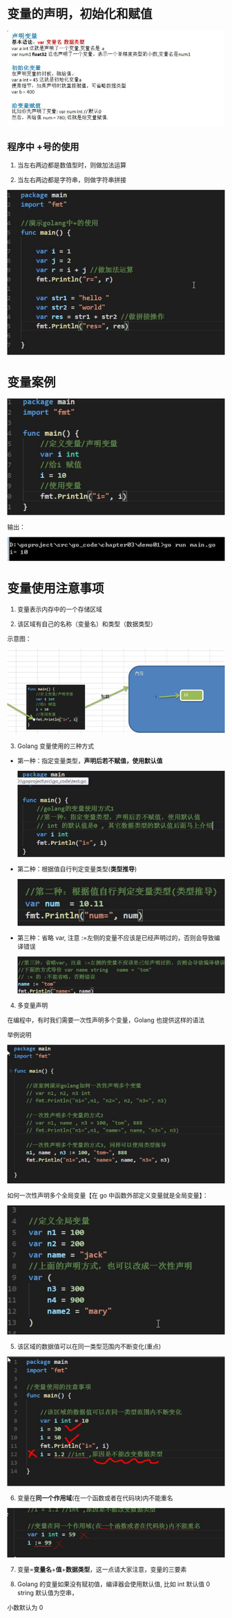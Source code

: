 # 变量的声明，初始化和赋值

<img src="image-20210713233345836-1626190430512.png" alt="image-20210713233345836" style="zoom:200%;" />

## 程序中 +号的使用 

1) 当左右两边都是数值型时，则做加法运算 

2) 当左右两边都是字符串，则做字符串拼接 

<img src="image-20210713233438400-1626190481004.png" alt="image-20210713233438400" style="zoom:150%;" />

# 变量案例

<img src="image-20210713232647635-1626190009933.png" alt="image-20210713232647635" style="zoom:200%;" />

输出： 

<img src="image-20210713232706891-1626190028706.png" alt="image-20210713232706891" style="zoom:200%;" />

# 变量使用注意事项

1) 变量表示内存中的一个存储区域 

2) 该区域有自己的名称（变量名）和类型（数据类型） 

示意图： 

<img src="image-20210713232744885-1626190066327.png" alt="image-20210713232744885" style="zoom:200%;" />

3) Golang 变量使用的三种方式

- 第一种：指定变量类型，**声明后若不赋值，使用默认值**

  <img src="image-20210713232835113-1626190119760.png" alt="image-20210713232835113" style="zoom:200%;" />

- 第二种：根据值自行判定变量类型(**类型推导**) 

  <img src="image-20210713232917191-1626190158224.png" alt="image-20210713232917191" style="zoom:200%;" />

- 第三种：省略 var, 注意 :=左侧的变量不应该是已经声明过的，否则会导致编译错误

  <img src="image-20210713232933032-1626190174533.png" alt="image-20210713232933032" style="zoom:200%;" /> 

4) 多变量声明 

在编程中，有时我们需要一次性声明多个变量，Golang 也提供这样的语法 

举例说明

<img src="image-20210713232959038-1626190200085.png" alt="image-20210713232959038" style="zoom:200%;" />

如何一次性声明多个全局变量【在 go 中函数外部定义变量就是全局变量】： 

<img src="image-20210713233026618.png" alt="image-20210713233026618" style="zoom:200%;" />

5) 该区域的数据值可以在同一类型范围内不断变化(重点)

<img src="image-20210713233124306-1626190286225.png" alt="image-20210713233124306" style="zoom:200%;" />

6) 变量在**同一个作用域**(在一个函数或者在代码块)内不能重名 

![image-20210713233146300](image-20210713233146300-1626191142393.png)

7) 变量=**变量名**+**值**+**数据类型**，这一点请大家注意，变量的三要素 

8) Golang 的变量如果没有赋初值，编译器会使用默认值, 比如 int 默认值 0 string 默认值为空串， 

小数默认为 0

